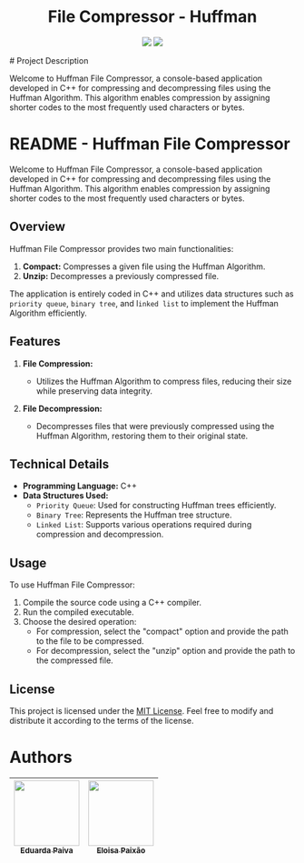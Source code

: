 <p align="center">
  <h1 align="center">File Compressor - Huffman</h1>
</p>

<p align="center">
<img loading="lazy" src="http://img.shields.io/static/v1?label=Status&message=Finished&color=purple&style=for-the-badge"/>
<img loading="lazy" src="http://img.shields.io/static/v1?label=License&message=MIT&color=purple&style=for-the-badge"/>
</p>
# Project Description
<p>
  Welcome to Huffman File Compressor, a console-based application developed in C++ for compressing and decompressing files using the Huffman Algorithm. This algorithm enables compression by assigning shorter codes to the most frequently used characters or bytes.
</p>

  # README - Huffman File Compressor

Welcome to Huffman File Compressor, a console-based application developed in C++ for compressing and decompressing files using the Huffman Algorithm. This algorithm enables compression by assigning shorter codes to the most frequently used characters or bytes.

## Overview

Huffman File Compressor provides two main functionalities:

1. **Compact:** Compresses a given file using the Huffman Algorithm.
2. **Unzip:** Decompresses a previously compressed file.

The application is entirely coded in C++ and utilizes data structures such as `priority queue`, `binary tree`, and l`inked list` to implement the Huffman Algorithm efficiently.

## Features

1. **File Compression:**
   - Utilizes the Huffman Algorithm to compress files, reducing their size while preserving data integrity.

2. **File Decompression:**
   - Decompresses files that were previously compressed using the Huffman Algorithm, restoring them to their original state.

## Technical Details

- **Programming Language:** C++
- **Data Structures Used:**
   - `Priority Queue`: Used for constructing Huffman trees efficiently.
   - `Binary Tree`: Represents the Huffman tree structure.
   - `Linked List`: Supports various operations required during compression and decompression.

## Usage

To use Huffman File Compressor:

1. Compile the source code using a C++ compiler.
2. Run the compiled executable.
3. Choose the desired operation:
   - For compression, select the "compact" option and provide the path to the file to be compressed.
   - For decompression, select the "unzip" option and provide the path to the compressed file.

## License

This project is licensed under the [MIT License](LICENSE). Feel free to modify and distribute it according to the terms of the license.

# Authors

| [<img loading="lazy" src="https://avatars.githubusercontent.com/u/114159027?v=4" width=115><br><sub>Eduarda Paiva</sub>](https://github.com/PaivaEduarda) | [<img loading="lazy" src="https://avatars.githubusercontent.com/u/114162946?v=4" width=115><br><sub>Eloisa Paixão</sub>](https://github.com/biaacoutinho) | 
| :---: | :---: |





